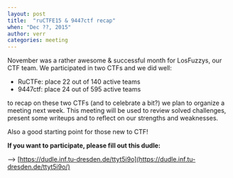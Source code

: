 ```yaml
---
layout: post
title:  "ruCTFE15 & 9447ctf recap"
when: "Dec ??, 2015"
author: verr
categories: meeting
---
```


November was a rather awesome & successful month for LosFuzzys, our CTF team. We participated in two CTFs and we did well:

* RuCTFe: place 22 out of 140 active teams
* 9447ctf: place 24 out of 595 active teams

to recap on these two CTFs (and to celebrate a bit?) we plan to organize a meeting next week.
This meeting will be used to review solved challenges, present some writeups and to reflect on our strengths and weaknesses.

Also a good starting point for those new to CTF!

**If you want to participate, please fill out this dudle:**

--> [https://dudle.inf.tu-dresden.de/ttyt5i9o](https://dudle.inf.tu-dresden.de/ttyt5i9o/)
